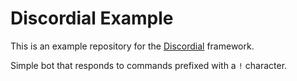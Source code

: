 # Discordial Example
This is an example repository for the [Discordial](https://github.com/marceloclp/discordial) framework.

Simple bot that responds to commands prefixed with a `!` character.